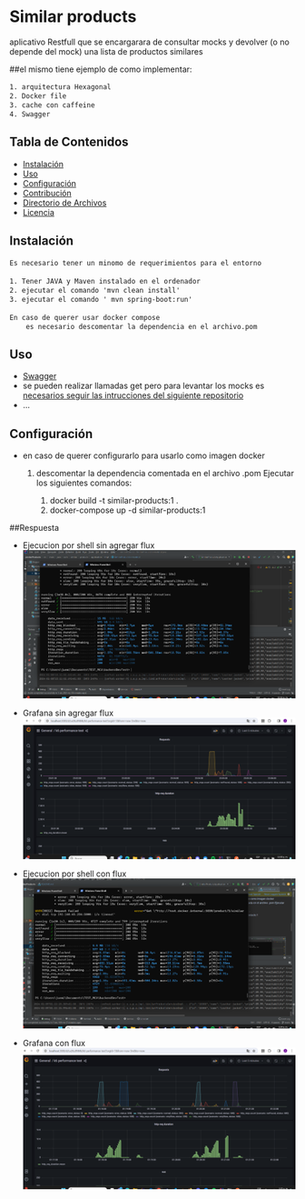 # Similar products

aplicativo Restfull que se encargarara de consultar mocks y devolver (o no depende del mock) una lista de productos similares

##el mismo tiene ejemplo de como implementar: 
    
    1. arquitectura Hexagonal
    2. Docker file
    3. cache con caffeine 
    4. Swagger


## Tabla de Contenidos

- [Instalación](#instalación)
- [Uso](#uso)
- [Configuración](#configuración)
- [Contribución](#contribución)
- [Directorio de Archivos](#directorio-de-archivos)
- [Licencia](#licencia)

## Instalación
    Es necesario tener un minomo de requerimientos para el entorno

    1. Tener JAVA y Maven instalado en el ordenador
    2. ejecutar el comando 'mvn clean install'
    3. ejecutar el comando ' mvn spring-boot:run'

    En caso de querer usar docker compose 
        es necesario descomentar la dependencia en el archivo.pom

## Uso

- [Swagger](#http://localhost:5000/swagger-ui/index.html)
- se pueden realizar llamadas get pero para levantar los mocks es [necesarios seguir las intrucciones del siguiente repositorio](#https://github.com/dalogax/backendDevTest)
- ...

## Configuración

- en caso de querer configurarlo para usarlo como imagen docker
    1. descomentar la dependencia comentada en el archivo .pom
    Ejecutar los siguientes comandos:

        1. docker build -t similar-products:1 .
        2. docker-compose up -d similar-products:1




##Respuesta 
- Ejecucion por shell sin agregar flux
![Grafana](images/shell.png)
- Grafana sin agregar flux
![Grafana](images/grafana.png)

- Ejecucion por shell con flux
![Grafana](images/shellConFlux.png)
- Grafana con flux
![Grafana](images/grafanaWithFlux.png)

